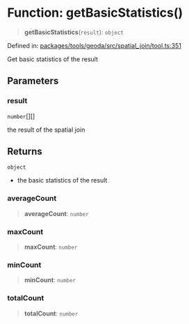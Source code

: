 # Function: getBasicStatistics()

> **getBasicStatistics**(`result`): `object`

Defined in: [packages/tools/geoda/src/spatial\_join/tool.ts:351](https://github.com/geodaopenjs/openassistant/blob/0a6a7e7306d75a25dc968b3117f04cb7bd613bec/packages/tools/geoda/src/spatial_join/tool.ts#L351)

Get basic statistics of the result

## Parameters

### result

`number`[][]

the result of the spatial join

## Returns

`object`

- the basic statistics of the result

### averageCount

> **averageCount**: `number`

### maxCount

> **maxCount**: `number`

### minCount

> **minCount**: `number`

### totalCount

> **totalCount**: `number`
